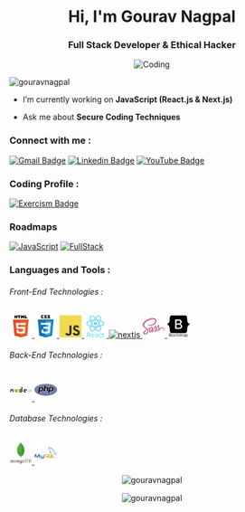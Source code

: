 <h1 align="center">Hi, I'm Gourav Nagpal </h1>
<h3 align="center">Full Stack Developer & Ethical Hacker</h3>

<p align="center">
    <img src="https://camo.githubusercontent.com/cae12fddd9d6982901d82580bdf321d81fb299141098ca1c2d4891870827bf17/68747470733a2f2f6d69726f2e6d656469756d2e636f6d2f6d61782f313336302f302a37513379765349765f7430696f4a2d5a2e676966" alt="Coding" width="450" />
</p>

<p align="left">
    <img src="https://komarev.com/ghpvc/?username=gouravnagpal&label=Profile%20views&color=000000&style=for-the-badge" alt="gouravnagpal" />
</p>

- I’m currently working on **JavaScript (React.js & Next.js)**

- Ask me about **Secure Coding Techniques**

<h3 align="left">Connect with me :</h3>

[![Gmail Badge](https://img.shields.io/badge/-Gmail-BE2D23?style=for-the-badge&logo=Gmail&logoColor=white&link=mailto:snagpal676@gmail.com)](mailto:snagpal676@gmail.com)
[![Linkedin Badge](https://img.shields.io/badge/-Linkedin-0A66C2?style=for-the-badge&logo=Linkedin&logoColor=white=https://www.linkedin.com/in/gouravnagpal)](https://www.linkedin.com/in/gouravnagpal)
[![YouTube Badge](https://img.shields.io/badge/-YouTube-FF0000?style=for-the-badge&logo=Youtube&logoColor=white&link=https://www.youtube.com/c/instructorhut)](https://www.youtube.com/c/instructorhut)

<h3 align="left">Coding Profile :</h3>

[![Exercism Badge](https://img.shields.io/badge/-Exercism-9700FF?style=for-the-badge&logo=Exercism&logoColor=white&link=https://exercism.org/profiles/gouravnagpal)](https://exercism.org/profiles/gouravnagpal)

<h3 align="left">Roadmaps</h3>

[![JavaScript](https://img.shields.io/badge/-JavaScript%20RoadMap-F0DB4F?style=for-the-badge&logo=javascript&logoColor=black&link=https://gouravnagpal.github.io/Roadmaps/javascript/)](https://gouravnagpal.github.io/Roadmaps/javascript/)
[![FullStack](https://img.shields.io/badge/-Full%20Stack%20Development%20RoadMap-2DA44E?style=for-the-badge&logo=javascript&logoColor=white&link=https://gouravnagpal.github.io/Roadmaps/full-stack-development/)](https://gouravnagpal.github.io/Roadmaps/full-stack-development/)

<h3 align="left">Languages and Tools :</h3>
<p align="left">
    <h6 align="left">Front-End Technologies :</h3>
    <a href="https://www.w3.org/html/">
        <img src="https://raw.githubusercontent.com/devicons/devicon/master/icons/html5/html5-original-wordmark.svg" alt="html5" width="40" height="40"/>
    </a>
    <a href="https://www.w3schools.com/css/">
        <img src="https://raw.githubusercontent.com/devicons/devicon/master/icons/css3/css3-original-wordmark.svg" alt="css3" width="40" height="40"/>
    </a>
    <a href="https://developer.mozilla.org/en-US/docs/Web/JavaScript">
        <img src="https://raw.githubusercontent.com/devicons/devicon/master/icons/javascript/javascript-original.svg" alt="javascript" width="40" height="40"/>
    </a>
    <a href="https://reactjs.org/">
        <img src="https://raw.githubusercontent.com/devicons/devicon/master/icons/react/react-original-wordmark.svg" alt="react" width="40" height="40"/>
    </a>
    <a href="https://nextjs.org/">
        <img src="https://cdn.worldvectorlogo.com/logos/nextjs-2.svg" alt="nextjs" width="40" height="40"/>
    </a>
    <a href="https://sass-lang.com">
        <img src="https://raw.githubusercontent.com/devicons/devicon/master/icons/sass/sass-original.svg" alt="sass" width="40" height="40"/>
    </a>
    <a href="https://getbootstrap.com">
        <img src="https://raw.githubusercontent.com/devicons/devicon/master/icons/bootstrap/bootstrap-plain-wordmark.svg" alt="bootstrap" width="40" height="40"/>
    </a>
</p>
<p align="left">
    <h6 align="left">Back-End Technologies :</h3>
    <a href="https://nodejs.org">
        <img src="https://raw.githubusercontent.com/devicons/devicon/master/icons/nodejs/nodejs-original-wordmark.svg" alt="nodejs" width="40" height="40"/>
    </a>
    <a href="https://www.php.net">
        <img src="https://raw.githubusercontent.com/devicons/devicon/master/icons/php/php-original.svg" alt="php" width="40" height="40"/>
    </a>
</p>

<p align="left">
    <h6 align="left">Database Technologies :</h3>
    <a href="https://www.mongodb.com/">
        <img src="https://raw.githubusercontent.com/devicons/devicon/master/icons/mongodb/mongodb-original-wordmark.svg" alt="mongodb" width="40" height="40"/>
    </a>
    <a href="https://www.mysql.com/">
        <img src="https://raw.githubusercontent.com/devicons/devicon/master/icons/mysql/mysql-original-wordmark.svg" alt="mysql" width="40" height="40"/>
    </a>
</p>

<p align="center">
    <img align="center" src="https://github-readme-stats.vercel.app/api/top-langs?username=gouravnagpal&show_icons=true&locale=en&layout=compact" alt="gouravnagpal" />
</p>

<p align="center">
    <img align="center" src="https://github-readme-streak-stats.herokuapp.com/?user=gouravnagpal&" alt="gouravnagpal" />
</p>
